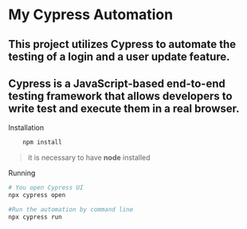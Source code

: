 # My Cypress Automation
## This project utilizes Cypress to automate the testing of a login and a user update feature.
## Cypress is a JavaScript-based end-to-end testing framework that allows developers to write test and execute them in a real browser.

Installation 
```bash
    npm install
  ```
  > it is necessary to have **node** installed

  Running 
  ```bash
  # You open Cypress UI
  npx cypress open

  #Run the automation by command line 
  npx cypress run
  ```
  
